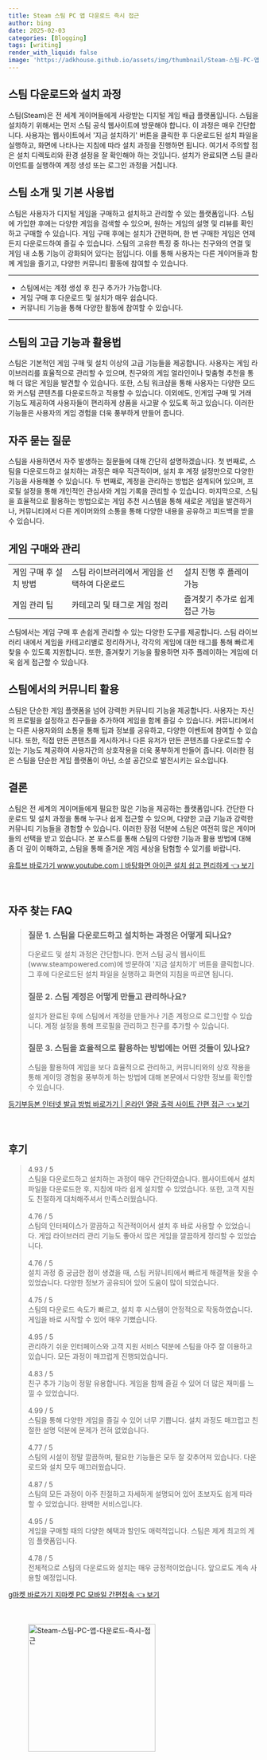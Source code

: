 ```yaml
---
title: Steam 스팀 PC 앱 다운로드 즉시 접근
author: bing
date: 2025-02-03
categories: [Blogging]
tags: [writing]
render_with_liquid: false
image: 'https://adkhouse.github.io/assets/img/thumbnail/Steam-스팀-PC-앱-다운로드-즉시-접근.webp'
---
```



<h2 id='스팀 다운로드와 설치 과정'>스팀 다운로드와 설치 과정</h2>

<p>스팀(Steam)은 전 세계 게이머들에게 사랑받는 디지털 게임 배급 플랫폼입니다. 스팀을 설치하기 위해서는 먼저 스팀 공식 웹사이트에 방문해야 합니다. 이 과정은 매우 간단합니다. 사용자는 웹사이트에서 '지금 설치하기' 버튼을 클릭한 후 다운로드된 설치 파일을 실행하고, 화면에 나타나는 지침에 따라 설치 과정을 진행하면 됩니다. 여기서 주의할 점은 설치 디렉토리와 환경 설정을 잘 확인해야 하는 것입니다. 설치가 완료되면 스팀 클라이언트를 실행하여 계정 생성 또는 로그인 과정을 거칩니다.</p>

<h2 id='스팀 소개 및 기본 사용법'>스팀 소개 및 기본 사용법</h2>

<p>스팀은 사용자가 디지털 게임을 구매하고 설치하고 관리할 수 있는 플랫폼입니다. 스팀에 가입한 후에는 다양한 게임을 검색할 수 있으며, 원하는 게임의 설명 및 리뷰를 확인하고 구매할 수 있습니다. 게임 구매 후에는 설치가 간편하며, 한 번 구매한 게임은 언제든지 다운로드하여 즐길 수 있습니다. 스팀의 고유한 특징 중 하나는 친구와의 연결 및 게임 내 소통 기능이 강화되어 있다는 점입니다. 이를 통해 사용자는 다른 게이머들과 함께 게임을 즐기고, 다양한 커뮤니티 활동에 참여할 수 있습니다.</p>

<hr />

<ul>
    <li>스팀에서는 계정 생성 후 친구 추가가 가능합니다.</li>
    <li>게임 구매 후 다운로드 및 설치가 매우 쉽습니다.</li>
    <li>커뮤니티 기능을 통해 다양한 활동에 참여할 수 있습니다.</li>
</ul>

<hr />

<h2 id='스팀의 고급 기능과 활용법'>스팀의 고급 기능과 활용법</h2>

<p>스팀은 기본적인 게임 구매 및 설치 이상의 고급 기능들을 제공합니다. 사용자는 게임 라이브러리를 효율적으로 관리할 수 있으며, 친구와의 게임 얼라인이나 맞춤형 추천을 통해 더 많은 게임을 발견할 수 있습니다. 또한, 스팀 워크샵을 통해 사용자는 다양한 모드와 커스텀 콘텐츠를 다운로드하고 적용할 수 있습니다. 이외에도, 인게임 구매 및 거래 기능도 제공하여 사용자들이 편리하게 상품을 사고팔 수 있도록 하고 있습니다. 이러한 기능들은 사용자의 게임 경험을 더욱 풍부하게 만들어 줍니다.</p>

<h2 id='자주 묻는 질문'>자주 묻는 질문</h2>

<p>스팀을 사용하면서 자주 발생하는 질문들에 대해 간단히 설명하겠습니다. 첫 번째로, 스팀을 다운로드하고 설치하는 과정은 매우 직관적이며, 설치 후 계정 설정만으로 다양한 기능을 사용해볼 수 있습니다. 두 번째로, 계정을 관리하는 방법은 설계되어 있으며, 프로필 설정을 통해 개인적인 관심사와 게임 기록을 관리할 수 있습니다. 마지막으로, 스팀을 효율적으로 활용하는 방법으로는 게임 추천 시스템을 통해 새로운 게임을 발견하거나, 커뮤니티에서 다른 게이머와의 소통을 통해 다양한 내용을 공유하고 피드백을 받을 수 있습니다.</p>

<h2 id='게임 구매와 관리'>게임 구매와 관리</h2>

<table>
    <tr>
        <td>게임 구매 후 설치 방법</td>
        <td>스팀 라이브러리에서 게임을 선택하여 다운로드</td>
        <td>설치 진행 후 플레이 가능</td>
    </tr>
    <tr>
        <td>게임 관리 팁</td>
        <td>카테고리 및 태그로 게임 정리</td>
        <td>즐겨찾기 추가로 쉽게 접근 가능</td>
    </tr>
</table>

<p>스팀에서는 게임 구매 후 손쉽게 관리할 수 있는 다양한 도구를 제공합니다. 스팀 라이브러리 내에서 게임을 카테고리별로 정리하거나, 각각의 게임에 대한 태그를 통해 빠르게 찾을 수 있도록 지원합니다. 또한, 즐겨찾기 기능을 활용하면 자주 플레이하는 게임에 더욱 쉽게 접근할 수 있습니다.</p>

<h2 id='스팀에서의 커뮤니티 활용'>스팀에서의 커뮤니티 활용</h2>

<p>스팀은 단순한 게임 플랫폼을 넘어 강력한 커뮤니티 기능을 제공합니다. 사용자는 자신의 프로필을 설정하고 친구들을 추가하여 게임을 함께 즐길 수 있습니다. 커뮤니티에서는 다른 사용자와의 소통을 통해 팁과 정보를 공유하고, 다양한 이벤트에 참여할 수 있습니다. 또한, 직접 만든 콘텐츠를 게시하거나 다른 유저가 만든 콘텐츠를 다운로드할 수 있는 기능도 제공하여 사용자간의 상호작용을 더욱 풍부하게 만들어 줍니다. 이러한 점은 스팀을 단순한 게임 플랫폼이 아닌, 소셜 공간으로 발전시키는 요소입니다.</p>

<h2 id='결론'>결론</h2>

<p>스팀은 전 세계의 게이머들에게 필요한 많은 기능을 제공하는 플랫폼입니다. 간단한 다운로드 및 설치 과정을 통해 누구나 쉽게 접근할 수 있으며, 다양한 고급 기능과 강력한 커뮤니티 기능들을 경험할 수 있습니다. 이러한 장점 덕분에 스팀은 여전히 많은 게이머들의 선택을 받고 있습니다. 본 포스트를 통해 스팀의 다양한 기능과 활용 방법에 대해 좀 더 깊이 이해하고, 스팀을 통해 즐거운 게임 세상을 탐험할 수 있기를 바랍니다.</p>


<p><a class="click-button" title="유튜브 바로가기 www.youtube.comㅣ바탕화면 아이콘 설치 쉽고 편리하게" href="https://adkhouse.github.io/posts/%EC%9C%A0%ED%8A%9C%EB%B8%8C-%EB%B0%94%EB%A1%9C%EA%B0%80%EA%B8%B0-www.youtube.com%E3%85%A3%EB%B0%94%ED%83%95%ED%99%94%EB%A9%B4-%EC%95%84%EC%9D%B4%EC%BD%98-%EC%84%A4%EC%B9%98-%EC%89%BD%EA%B3%A0-%ED%8E%B8%EB%A6%AC%ED%95%98%EA%B2%8C/" rel="dofollow">유튜브 바로가기 www.youtube.comㅣ바탕화면 아이콘 설치 쉽고 편리하게 👈 보기</a></p><br>
<h2 id='자주_찾는_FAQ'>자주 찾는 FAQ</h2>
<div itemscope="" itemtype="https://schema.org/FAQPage"> 
<blockquote> 
<div itemscope="" itemprop="mainEntity" itemtype="https://schema.org/Question"> 
<h3 itemprop="name">질문 1. 스팀을 다운로드하고 설치하는 과정은 어떻게 되나요?</h3> 
<div itemscope="" itemprop="acceptedAnswer" itemtype="https://schema.org/Answer"> 
<span itemprop="text"> 
<p>다운로드 및 설치 과정은 간단합니다. 먼저 스팀 공식 웹사이트(www.steampowered.com)에 방문하여 '지금 설치하기' 버튼을 클릭합니다. 그 후에 다운로드된 설치 파일을 실행하고 화면의 지침을 따르면 됩니다.</p> 
</span> 
</div> 
</div> 

<div itemscope="" itemprop="mainEntity" itemtype="https://schema.org/Question"> 
<h3 itemprop="name">질문 2. 스팀 계정은 어떻게 만들고 관리하나요?</h3> 
<div itemscope="" itemprop="acceptedAnswer" itemtype="https://schema.org/Answer"> 
<span itemprop="text"> 
<p>설치가 완료된 후에 스팀에서 계정을 만들거나 기존 계정으로 로그인할 수 있습니다. 계정 설정을 통해 프로필을 관리하고 친구를 추가할 수 있습니다.</p> 
</span> 
</div> 
</div> 

<div itemscope="" itemprop="mainEntity" itemtype="https://schema.org/Question"> 
<h3 itemprop="name">질문 3. 스팀을 효율적으로 활용하는 방법에는 어떤 것들이 있나요?</h3> 
<div itemscope="" itemprop="acceptedAnswer" itemtype="https://schema.org/Answer"> 
<span itemprop="text"> 
<p>스팀을 활용하여 게임을 보다 효율적으로 관리하고, 커뮤니티와의 상호 작용을 통해 게이밍 경험을 풍부하게 하는 방법에 대해 본문에서 다양한 정보를 확인할 수 있습니다.</p> 
</span> 
</div> 
</div> 

</blockquote> 
</div>
<p><a class="click-button" title="등기부등본 인터넷 발급 방법 바로가기 | 온라인 열람 출력 사이트 간편 접근" href="https://adkhouse.github.io/posts/%EB%93%B1%EA%B8%B0%EB%B6%80%EB%93%B1%EB%B3%B8-%EC%9D%B8%ED%84%B0%EB%84%B7-%EB%B0%9C%EA%B8%89-%EB%B0%A9%EB%B2%95-%EB%B0%94%EB%A1%9C%EA%B0%80%EA%B8%B0-%EC%98%A8%EB%9D%BC%EC%9D%B8-%EC%97%B4%EB%9E%8C-%EC%B6%9C%EB%A0%A5-%EC%82%AC%EC%9D%B4%ED%8A%B8-%EA%B0%84%ED%8E%B8-%EC%A0%91%EA%B7%BC/" rel="dofollow">등기부등본 인터넷 발급 방법 바로가기 | 온라인 열람 출력 사이트 간편 접근 👈 보기</a></p><br>
<h2 id='후기'>후기</h2>
<div itemscope itemtype="https://schema.org/Product">
  <blockquote>
  <div itemprop="review" itemscope itemtype="https://schema.org/Review">
      <div itemprop="reviewRating" itemscope itemtype="https://schema.org/Rating"> <span itemprop="ratingValue">4.93</span> / <span itemprop="bestRating">5</span> </div>
      <span itemprop="reviewBody">스팀을 다운로드하고 설치하는 과정이 매우 간단하였습니다. 웹사이트에서 설치 파일을 다운로드한 후, 지침에 따라 쉽게 설치할 수 있었습니다. 또한, 고객 지원도 친절하게 대처해주셔서 만족스러웠습니다.</span>
  </div>
  <br>
  <div itemprop="review" itemscope itemtype="https://schema.org/Review">
      <div itemprop="reviewRating" itemscope itemtype="https://schema.org/Rating"> <span itemprop="ratingValue">4.76</span> / <span itemprop="bestRating">5</span> </div>
      <span itemprop="reviewBody">스팀의 인터페이스가 깔끔하고 직관적이어서 설치 후 바로 사용할 수 있었습니다. 게임 라이브러리 관리 기능도 좋아서 많은 게임을 깔끔하게 정리할 수 있었습니다.</span>
  </div>
  <br>
  <div itemprop="review" itemscope itemtype="https://schema.org/Review">
      <div itemprop="reviewRating" itemscope itemtype="https://schema.org/Rating"> <span itemprop="ratingValue">4.76</span> / <span itemprop="bestRating">5</span> </div>
      <span itemprop="reviewBody">설치 과정 중 궁금한 점이 생겼을 때, 스팀 커뮤니티에서 빠르게 해결책을 찾을 수 있었습니다. 다양한 정보가 공유되어 있어 도움이 많이 되었습니다.</span>
  </div>
  <br>
  <div itemprop="review" itemscope itemtype="https://schema.org/Review">
      <div itemprop="reviewRating" itemscope itemtype="https://schema.org/Rating"> <span itemprop="ratingValue">4.75</span> / <span itemprop="bestRating">5</span> </div>
      <span itemprop="reviewBody">스팀의 다운로드 속도가 빠르고, 설치 후 시스템이 안정적으로 작동하였습니다. 게임을 바로 시작할 수 있어 매우 기뻤습니다.</span>
  </div>
  <br>
  <div itemprop="review" itemscope itemtype="https://schema.org/Review">
      <div itemprop="reviewRating" itemscope itemtype="https://schema.org/Rating"> <span itemprop="ratingValue">4.95</span> / <span itemprop="bestRating">5</span> </div>
      <span itemprop="reviewBody">관리하기 쉬운 인터페이스와 고객 지원 서비스 덕분에 스팀을 아주 잘 이용하고 있습니다. 모든 과정이 매끄럽게 진행되었습니다.</span>
  </div>
  <br>
  <div itemprop="review" itemscope itemtype="https://schema.org/Review">
      <div itemprop="reviewRating" itemscope itemtype="https://schema.org/Rating"> <span itemprop="ratingValue">4.83</span> / <span itemprop="bestRating">5</span> </div>
      <span itemprop="reviewBody">친구 추가 기능이 정말 유용합니다. 게임을 함께 즐길 수 있어 더 많은 재미를 느낄 수 있었습니다.</span>
  </div>
  <br>
  <div itemprop="review" itemscope itemtype="https://schema.org/Review">
      <div itemprop="reviewRating" itemscope itemtype="https://schema.org/Rating"> <span itemprop="ratingValue">4.99</span> / <span itemprop="bestRating">5</span> </div>
      <span itemprop="reviewBody">스팀을 통해 다양한 게임을 즐길 수 있어 너무 기쁩니다. 설치 과정도 매끄럽고 친절한 설명 덕분에 문제가 전혀 없었습니다.</span>
  </div>
  <br>
  <div itemprop="review" itemscope itemtype="https://schema.org/Review">
      <div itemprop="reviewRating" itemscope itemtype="https://schema.org/Rating"> <span itemprop="ratingValue">4.77</span> / <span itemprop="bestRating">5</span> </div>
      <span itemprop="reviewBody">스팀의 시설이 정말 깔끔하며, 필요한 기능들은 모두 잘 갖추어져 있습니다. 다운로드와 설치 모두 매끄러웠습니다.</span>
  </div>
  <br>
  <div itemprop="review" itemscope itemtype="https://schema.org/Review">
      <div itemprop="reviewRating" itemscope itemtype="https://schema.org/Rating"> <span itemprop="ratingValue">4.87</span> / <span itemprop="bestRating">5</span> </div>
      <span itemprop="reviewBody">스팀의 모든 과정이 아주 친절하고 자세하게 설명되어 있어 초보자도 쉽게 따라 할 수 있었습니다. 완벽한 서비스입니다.</span>
  </div>
  <br>
  <div itemprop="review" itemscope itemtype="https://schema.org/Review">
      <div itemprop="reviewRating" itemscope itemtype="https://schema.org/Rating"> <span itemprop="ratingValue">4.95</span> / <span itemprop="bestRating">5</span> </div>
      <span itemprop="reviewBody">게임을 구매할 때의 다양한 혜택과 할인도 매력적입니다. 스팀은 제게 최고의 게임 플랫폼입니다.</span>
  </div>
  <br>
  <div itemprop="review" itemscope itemtype="https://schema.org/Review">
      <div itemprop="reviewRating" itemscope itemtype="https://schema.org/Rating"> <span itemprop="ratingValue">4.78</span> / <span itemprop="bestRating">5</span> </div>
      <span itemprop="reviewBody">전체적으로 스팀의 다운로드와 설치는 매우 긍정적이었습니다. 앞으로도 계속 사용할 예정입니다.</span>
  </div>
  </blockquote>
</div>
<p><a class="click-button" title="g마켓 바로가기 지마켓 PC 모바일 간편접속" href="https://adkhouse.github.io/posts/g%EB%A7%88%EC%BC%93-%EB%B0%94%EB%A1%9C%EA%B0%80%EA%B8%B0-%EC%A7%80%EB%A7%88%EC%BC%93-PC-%EB%AA%A8%EB%B0%94%EC%9D%BC-%EA%B0%84%ED%8E%B8%EC%A0%91%EC%86%8D/" rel="dofollow">g마켓 바로가기 지마켓 PC 모바일 간편접속 👈 보기</a></p><br>
<figure class="image"><img src="https://adkhouse.github.io/assets/img/thumbnail/Steam-스팀-PC-앱-다운로드-즉시-접근.webp" alt="Steam-스팀-PC-앱-다운로드-즉시-접근" width="256" height="256"></figure>